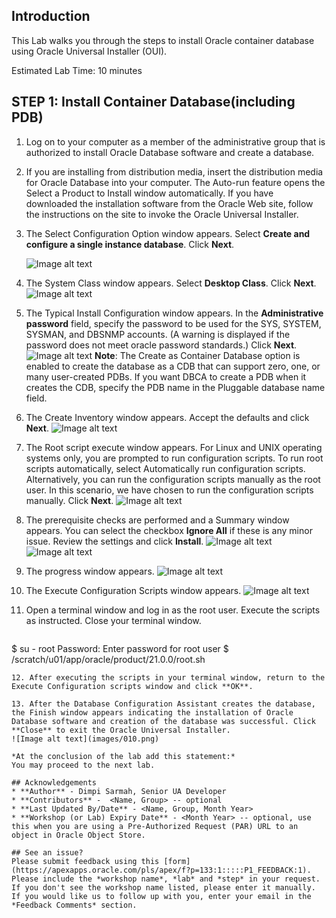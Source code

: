 ## Introduction
This Lab walks you through the steps to install Oracle container database using Oracle Universal Installer (OUI).

Estimated Lab Time: 10 minutes


## **STEP 1**: Install Container Database(including PDB)

1. Log on to your computer as a member of the administrative group that is authorized to install Oracle Database software and create a database.

2. If you are installing from distribution media, insert the distribution media for Oracle Database into your computer. The Auto-run feature opens the Select a Product to Install window automatically. If you have downloaded the installation software from the Oracle Web site, follow the instructions on the site to invoke the Oracle Universal Installer.

3. The Select Configuration Option window appears. Select **Create and configure a single instance database**. Click **Next**.

    ![Image alt text](images/001.png)

4. The System Class window appears. Select **Desktop Class**. Click **Next**.
  ![Image alt text](images/002.png)

5. The Typical Install Configuration window appears. In the **Administrative password** field, specify the password to be used for the SYS, SYSTEM, SYSMAN, and DBSNMP accounts. (A warning is displayed if the password does not meet oracle password standards.) Click **Next**.
  ![Image alt text](images/003.png)
**Note**: The Create as Container Database option is enabled to create the database as a CDB that can support zero, one, or many user-created PDBs. If you want DBCA to create a PDB when it creates the CDB, specify the PDB name in the Pluggable database name field.

6. The Create Inventory window appears. Accept the defaults and click **Next**.
![Image alt text](images/004.png)

7. The Root script execute window appears. For Linux and UNIX operating systems only, you are prompted to run configuration scripts. To run root scripts automatically, select Automatically run configuration scripts. Alternatively, you can run the configuration scripts manually as the root user. In this scenario, we have chosen to run the configuration scripts manually. Click **Next**.
![Image alt text](images/005.png)

8. The prerequisite checks are performed and a Summary window appears. You can select the checkbox **Ignore All** if these is any minor issue. Review the settings and click **Install**.
![Image alt text](images/006.png)
![Image alt text](images/007.png)

9. The progress window appears.
![Image alt text](images/008.png)

10. The Execute Configuration Scripts window appears.
![Image alt text](images/009.png)

11. Open a terminal window and log in as the root user. Execute the scripts as instructed. Close your terminal window.
  	```
  <copy>$ su - root
Password: Enter password for root user
$ /scratch/u01/app/oracle/product/21.0.0/root.sh
</copy>
  ```
12. After executing the scripts in your terminal window, return to the Execute Configuration scripts window and click **OK**.

13. After the Database Configuration Assistant creates the database, the Finish window appears indicating the installation of Oracle Database software and creation of the database was successful. Click **Close** to exit the Oracle Universal Installer.
![Image alt text](images/010.png)

*At the conclusion of the lab add this statement:*
You may proceed to the next lab.

## Acknowledgements
* **Author** - Dimpi Sarmah, Senior UA Developer
* **Contributors** -  <Name, Group> -- optional
* **Last Updated By/Date** - <Name, Group, Month Year>
* **Workshop (or Lab) Expiry Date** - <Month Year> -- optional, use this when you are using a Pre-Authorized Request (PAR) URL to an object in Oracle Object Store.

## See an issue?
Please submit feedback using this [form](https://apexapps.oracle.com/pls/apex/f?p=133:1:::::P1_FEEDBACK:1). Please include the *workshop name*, *lab* and *step* in your request.  If you don't see the workshop name listed, please enter it manually. If you would like us to follow up with you, enter your email in the *Feedback Comments* section.
